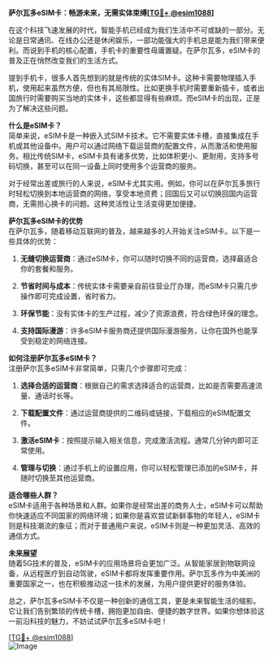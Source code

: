 **萨尔瓦多eSIM卡：畅游未来，无需实体束缚[[TG💪+ @esim1088](https://t.me/s/esim1088)]**

在这个科技飞速发展的时代，智能手机已经成为我们生活中不可或缺的一部分。无论是日常通讯、在线办公还是休闲娱乐，一部功能强大的手机总是能为我们带来便利。而说到手机的核心配置，手机卡的重要性毋庸置疑。在萨尔瓦多，eSIM卡的普及正在悄然改变我们的生活方式。

提到手机卡，很多人首先想到的就是传统的实体SIM卡。这种卡需要物理插入手机，使用起来虽然方便，但也有其局限性。比如更换手机时需要重新插卡，或者出国旅行时需要购买当地的实体卡，这些都显得有些麻烦。而eSIM卡的出现，正是为了解决这些问题。

**什么是eSIM卡？**  
简单来说，eSIM卡是一种嵌入式SIM卡技术。它不需要实体卡槽，直接集成在手机或其他设备中。用户可以通过网络下载运营商的配置文件，从而激活和使用服务。相比传统SIM卡，eSIM卡具有诸多优势，比如体积更小、更耐用，支持多号码切换，甚至可以在同一设备上同时使用多个运营商的服务。

对于经常出差或旅行的人来说，eSIM卡尤其实用。例如，你可以在萨尔瓦多旅行时轻松切换到本地运营商的网络，享受本地资费；回国后又可以切换回国内运营商，无需担心换卡的问题。这种灵活性让生活变得更加便捷。

**萨尔瓦多eSIM卡的优势**  
在萨尔瓦多，随着移动互联网的普及，越来越多的人开始关注eSIM卡。以下是一些具体的优势：

1. **无缝切换运营商**：通过eSIM卡，你可以随时切换不同的运营商，选择最适合你的套餐和服务。
   
2. **节省时间与成本**：传统实体卡需要亲自前往营业厅办理，而eSIM卡只需几步操作即可完成设置，省时省力。

3. **环保节能**：没有实体卡的生产过程，减少了资源浪费，符合绿色环保的理念。

4. **支持国际漫游**：许多eSIM卡服务商还提供国际漫游服务，让你在国外也能享受到稳定的网络连接。

**如何注册萨尔瓦多eSIM卡？**  
注册萨尔瓦多eSIM卡非常简单，只需几个步骤即可完成：

1. **选择合适的运营商**：根据自己的需求选择适合的运营商，比如是否需要高速流量、通话时长等。
   
2. **下载配置文件**：通过运营商提供的二维码或链接，下载相应的eSIM配置文件。

3. **激活eSIM卡**：按照提示输入相关信息，完成激活流程。通常几分钟内即可正常使用。

4. **管理与切换**：通过手机上的设置应用，你可以轻松管理已添加的eSIM卡，并随时切换至其他运营商。

**适合哪些人群？**  
eSIM卡适用于各种场景和人群。如果你是经常出差的商务人士，eSIM卡可以帮助你快速适应不同国家的网络环境；如果你是喜欢尝试新鲜事物的年轻人，eSIM卡则是科技潮流的象征；而对于普通用户来说，eSIM卡则是一种更加灵活、高效的通信方式。

**未来展望**  
随着5G技术的普及，eSIM卡的应用场景将会更加广泛。从智能家居到物联网设备，从远程医疗到自动驾驶，eSIM卡都将发挥重要作用。萨尔瓦多作为中美洲的重要国家之一，也在积极推动这一技术的发展，为用户提供更好的服务体验。

总之，萨尔瓦多eSIM卡不仅是一种创新的通信工具，更是未来智能生活的缩影。它让我们告别繁琐的传统卡槽，拥抱更加自由、便捷的数字世界。如果你想体验这一前沿科技的魅力，不妨试试萨尔瓦多eSIM卡吧！

[[TG💪+ @esim1088](https://t.me/s/esim1088)]  
![Image](https://i.postimg.cc/4NQfJmqS/Snipaste-2025-05-13-00-14-12.png)